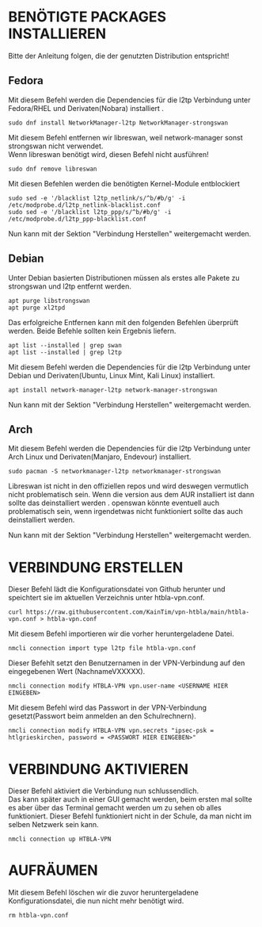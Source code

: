# BENÖTIGTE PACKAGES INSTALLIEREN
Bitte der Anleitung folgen, die der genutzten Distribution entspricht!


## Fedora

Mit diesem Befehl werden die Dependencies für die l2tp Verbindung unter Fedora/RHEL und Derivaten(Nobara) installiert  .

```
sudo dnf install NetworkManager-l2tp NetworkManager-strongswan
```

Mit diesem Befehl entfernen wir libreswan, weil network-manager sonst strongswan nicht verwendet.  
Wenn libreswan benötigt wird, diesen Befehl nicht ausführen!  

```
sudo dnf remove libreswan
```

Mit diesen Befehlen werden die benötigten Kernel-Module entblockiert

```
sudo sed -e '/blacklist l2tp_netlink/s/^b/#b/g' -i /etc/modprobe.d/l2tp_netlink-blacklist.conf
sudo sed -e '/blacklist l2tp_ppp/s/^b/#b/g' -i /etc/modprobe.d/l2tp_ppp-blacklist.conf
```

Nun kann mit der Sektion "Verbindung Herstellen" weitergemacht werden.


## Debian

Unter Debian basierten Distributionen müssen als erstes alle Pakete zu strongswan und l2tp entfernt werden.

```
apt purge libstrongswan
apt purge xl2tpd
```

Das erfolgreiche Entfernen kann mit den folgenden Befehlen überprüft werden. Beide Befehle sollten kein Ergebnis liefern.

```
apt list --installed | grep swan
apt list --installed | grep l2tp
```

Mit diesem Befehl werden die Dependencies für die l2tp Verbindung unter Debian und Derivaten(Ubuntu, Linux Mint, Kali Linux) installiert.

```
apt install network-manager-l2tp network-manager-strongswan
```

Nun kann mit der Sektion "Verbindung Herstellen" weitergemacht werden.


## Arch

Mit diesem Befehl werden die Dependencies für die l2tp Verbindung unter Arch Linux und Derivaten(Manjaro, Endevour) installiert.

```
sudo pacman -S networkmanager-l2tp networkmanager-strongswan
```

Libreswan ist nicht in den offiziellen repos und wird deswegen vermutlich nicht problematisch sein.
Wenn die version aus dem AUR installiert ist dann sollte das deinstalliert werden  .
openswan könnte eventuell auch problematisch sein, wenn irgendetwas nicht funktioniert sollte das auch deinstalliert werden.  

Nun kann mit der Sektion "Verbindung Herstellen" weitergemacht werden.


# VERBINDUNG ERSTELLEN
Dieser Befehl lädt die Konfigurationsdatei von Github herunter und speichtert sie im aktuellen Verzeichnis unter htbla-vpn.conf.

```
curl https://raw.githubusercontent.com/KainTim/vpn-htbla/main/htbla-vpn.conf > htbla-vpn.conf
```

Mit diesem Befehl importieren wir die vorher heruntergeladene Datei.

```
nmcli connection import type l2tp file htbla-vpn.conf
```

Dieser Befehlt setzt den Benutzernamen in der VPN-Verbindung auf den eingegebenen Wert (NachnameVXXXXX).

```
nmcli connection modify HTBLA-VPN vpn.user-name <USERNAME HIER EINGEBEN>
```

Mit diesem Befehl wird das Passwort in der VPN-Verbindung gesetzt(Passwort beim anmelden an den Schulrechnern).

```
nmcli connection modify HTBLA-VPN vpn.secrets "ipsec-psk = htlgrieskirchen, password = <PASSWORT HIER EINGEBEN>"
```



# VERBINDUNG AKTIVIEREN
Dieser Befehl aktiviert die Verbindung nun schlussendlich.  
Das kann später auch in einer GUI gemacht werden, beim ersten mal sollte es aber über das Terminal gemacht werden um zu sehen ob alles funktioniert.
Dieser Befehl funktioniert nicht in der Schule, da man nicht im selben Netzwerk sein kann.

```
nmcli connection up HTBLA-VPN
```



# AUFRÄUMEN

Mit diesem Befehl löschen wir die zuvor heruntergeladene Konfigurationsdatei, die nun nicht mehr benötigt wird.

```
rm htbla-vpn.conf
```
